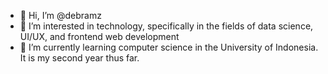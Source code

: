 - 👋 Hi, I’m @debramz
- 👀 I’m interested in technology, specifically in the fields of data science, UI/UX, and frontend web development
- 🌱 I’m currently learning computer science in the University of Indonesia. It is my second year thus far.

<!---
debramz/debramz is a ✨ special ✨ repository because its `README.md` (this file) appears on your GitHub profile.
You can click the Preview link to take a look at your changes.
--->
